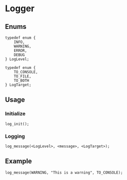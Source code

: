 # Logger

## Enums
```
typedef enum {
	INFO,
	WARNING,
	ERROR,
	DEBUG
} LogLevel;
```

```
typedef enum {
	TO_CONSOLE,
	TO_FILE,
	TO_BOTH
} LogTarget;
```

## Usage

### Initialize
`log_init();`

### Logging
`log_message(<LogLevel>, <message>, <LogTarget>);`

## Example
`log_message(WARNING, "This is a warning", TO_CONSOLE);`